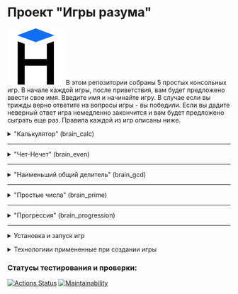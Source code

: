 # Проект "Игры разума"

[![Hexlet Ltd. logo](https://raw.githubusercontent.com/Hexlet/assets/master/images/hexlet_logo128.png)](https://ru.hexlet.io/?utm_source=github&utm_medium=link&utm_campaign=ru-test-assignments)
В этом репозитории собраны 5 простых консольных игр. 
В начале каждой игры, после приветствия, вам будет предложено ввести свое имя.
Введите имя и начинайте игру.
В случае если вы трижды верно ответите на вопросы игры - вы победили. 
Если вы дадите неверный ответ игра немедленно закончится и вам будет предложено сыграть еще раз.
Правила каждой из игр описаны ниже.

<details>
 <summary>"Калькулятор" (brain_calc)</summary>
 Для запуска игры наберите brain-calc и нажмите клавишу "ENTER".
 Программа предлагает вам решить простое выражение. Наберите ваш ответ на клавиатуре и нажмите клавишу "ENTER".
<p></p>
 <details>
    <summary>Пример успешной игры "Калькулятор: </summary>
    <p></p>
  
  [![brai-calc_victory](https://asciinema.org/a/KbrZvlJ0gAff8399X60H1NjuG.svg)](https://asciinema.org/a/KbrZvlJ0gAff8399X60H1NjuG)
 </details>
</details>
<hr></hr>

<details>
 <summary>"Чет-Нечет" (brain_even)</summary>
 Для запуска игры наберите brain-even и нажмите клавишу "ENTER".
 Программа предлагает определить, является ли предлагаемое число четным, если вы считаете, что число четное наберите "yes", если нечетным, наберите "no". 
 После того как вы наберете на клавиатуре ваш ответ нажмите клавишу "ENTER".
<p></p>
 <details>
 <summary>Пример успешной игры: </summary>
  
  [![brai-calc_victory](https://asciinema.org/a/KbrZvlJ0gAff8399X60H1NjuG.svg)](https://asciinema.org/a/KbrZvlJ0gAff8399X60H1NjuG)
 </details>
</details>
<hr></hr>
 
 <details>
 <summary>"Наименьший общий делитель" (brain_gcd)</summary>
  Для запуска игры наберите brain-gcd и нажмите клавишу "ENTER".
  Программа предлагает определить наименьший общий делитель двух чисел. Найденное решение наберите на клавиатуре и нажмите клавишу "ENTER".
<p></p>
 <details>
 <summary>Пример успешной игры: </summary>
  
 [![brain-gcd_victory](https://asciinema.org/a/2USkyJzQhILvKUodeYNLr2zZ8.svg)](https://asciinema.org/a/2USkyJzQhILvKUodeYNLr2zZ8)
 </details>
</details>
<hr></hr>

<details>
 <summary>"Простые числа" (brain_prime)</summary>
 Для запуска игры наберите brain-prime и нажмите клавишу "ENTER".
 Программа предлагает определить является ли предоставленное число простым, т.е делящимся без остатка только на себя или на 1, если вы считаете, что число простое,
 то наберите "yes" если число не является простым, наберите "no".
 <p></p>
 <details>
 <summary>Пример успешной игры: </summary>
  
 [![brain-prime_victory](https://asciinema.org/a/JIZl2ajtPiOpZ0gU0UQIBntFn.svg)](https://asciinema.org/a/JIZl2ajtPiOpZ0gU0UQIBntFn)
 </details>
</details>
<hr></hr>

<details>
 <summary>"Прогрессия" (brain_progression)</summary>
 Для запуска игры наберите brain-progression и нажмите клавишу "ENTER".
 Программа выводит на экран последовательность чисел, являющихся арифметической прогрессией. В последовательности в произвольном месте,
 пропущено число, вам предстоит найти это число и набрать его на клавиатуре, затем нажмите клавишу "ENTER" .
<p></p>
 <details>
 <summary>Пример успешной игры: </summary>
  
 [![brain-progression_victory](https://asciinema.org/a/ybRHleJe8rt0RJ5gjHUEdLVWd.svg)](https://asciinema.org/a/ybRHleJe8rt0RJ5gjHUEdLVWd)
 </details>
</details>
<hr></hr>
<p></p>
<p></p>

<details>
 <summary><h>Установка и запуск игр</h></summary>
  <br>После того как вы получили дистрибутив на свой компьютер выполните установку игр:</br>
  <br>Войдите в директорию /python-project-49</br>
  <br>Наберите на клавиатуре make build и нажмите клавишу "ENTER".</br>
  <br>Наберите на клавиатуре make package-install и нажмите клавишу "ENTER".</br>
  <br>Наберите на клавиатуре make install и нажмите клавишу "ENTER".</br>
  <br>Можете начинать игру!</br>
</details>

<p></p>
<p></p>

<details>
 <summary>Технологиии примененные при создании игры</summary>
  <br>Игра написана на языке программирования Python (version 3.10.12)</br>
  <br>Проверка кода выполнена с помощью flake8</br> 
  <br>Сборка пакета выполнена с помощью Poetry (version 1.8.3)</br>
</details>



  ### Статусы тестирования и проверки:
[![Actions Status](https://github.com/epolval/python-project-49/actions/workflows/hexlet-check.yml/badge.svg)](https://github.com/epolval/python-project-49/actions)
[![Maintainability](https://api.codeclimate.com/v1/badges/6d09c7fb21da73098770/maintainability)](https://codeclimate.com/github/epolval/python-project-49/maintainability)

